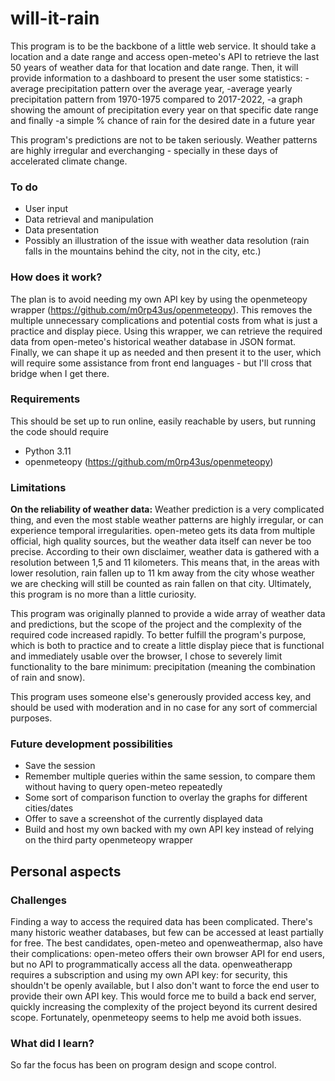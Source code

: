 # will-it-rain

This program is to be the backbone of a little web service. It should take a location and a date range and access
open-meteo's API to retrieve the last 50 years of weather data for that location and date range. Then, it will provide
information to a dashboard to present the user some statistics:
-average precipitation pattern over the average year,
-average yearly precipitation pattern from 1970-1975 compared to 2017-2022,
-a graph showing the amount of precipitation every year on that specific date range and finally
-a simple % chance of rain for the desired date in a future year

This program's predictions are not to be taken seriously. Weather patterns are highly irregular and everchanging -
specially in these days of accelerated climate change.

### To do

- User input
- Data retrieval and manipulation
- Data presentation
- Possibly an illustration of the issue with weather data resolution (rain falls in the mountains behind the city, not in the city, etc.)

### How does it work?

The plan is to avoid needing my own API key by using the openmeteopy wrapper (https://github.com/m0rp43us/openmeteopy).
This removes the multiple unnecessary complications and potential costs from what is just a practice and display piece.
Using this wrapper, we can retrieve the required data from open-meteo's historical weather database in JSON format.
Finally, we can shape it up as needed and then present it to the user, which will require some assistance from front
end languages - but I'll cross that bridge when I get there.

### Requirements

This should be set up to run online, easily reachable by users, but running the code should require

- Python 3.11
- openmeteopy (https://github.com/m0rp43us/openmeteopy)

### Limitations

**On the reliability of weather data:** Weather prediction is a very complicated thing, and even the most stable weather
patterns are highly irregular, or can experience temporal irregularities. open-meteo gets its data from multiple official,
high quality sources, but the weather data itself can never be too precise. According to their own disclaimer, weather
data is gathered with a resolution between 1,5 and 11 kilometers. This means that, in the areas with lower resolution,
rain fallen up to 11 km away from the city whose weather we are checking will still be counted as rain fallen on that
city. Ultimately, this program is no more than a little curiosity.

This program was originally planned to provide a wide array of weather data and predictions, but the scope of the project
and the complexity of the required code increased rapidly. To better fulfill the program's purpose, which is both to
practice and to create a little display piece that is functional and immediately usable over the browser, I chose to
severely limit functionality to the bare minimum: precipitation (meaning the combination of rain and snow).

This program uses someone else's generously provided access key, and should be used with moderation and in no case for
any sort of commercial purposes.

### Future development possibilities

- Save the session
- Remember multiple queries within the same session, to compare them without having to query open-meteo repeatedly
- Some sort of comparison function to overlay the graphs for different cities/dates
- Offer to save a screenshot of the currently displayed data
- Build and host my own backed with my own API key instead of relying on the third party openmeteopy wrapper

## Personal aspects

### Challenges

Finding a way to access the required data has been complicated. There's many historic weather databases, but few can be
accessed at least partially for free. The best candidates, open-meteo and openweathermap, also have their complications:
open-meteo offers their own browser API for end users, but no API to programmatically access all the data. openweatherapp
requires a subscription and using my own API key: for security, this shouldn't be openly available, but I also don't want
to force the end user to provide their own API key. This would force me to build a back end server, quickly increasing
the complexity of the project beyond its current desired scope. Fortunately, openmeteopy seems to help me avoid both issues.

### What did I learn?

So far the focus has been on program design and scope control.
